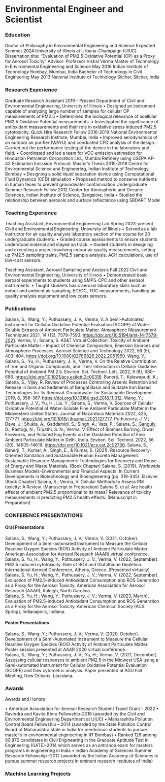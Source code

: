 # Environmental Engineer and Scientist

### Education
Doctor of Philosophy in Environmental Engineering and Science	                                             Expected Summer 2024 
University of Illinois at Urbana-Champaign (UIUC)
Dissertation title: “Evaluation of PM2.5 Oxidative Potential (OP) as a Proxy for Aerosol Toxicity” 
Advisor: Professor Vishal Verma 
Master of Technology in Environmental Engineering and Science 	                                           May 2016 
Indian Institute of Technology Bombay, Mumbai, India 
Bachelor of Technology in Civil Engineering                                                                May 2013 
National Institute of Technology Silchar, Silchar, India 

### Research Experience
Graduate Research Assistant 	                                                                             2019 - Present 
Department of Civil and Environmental Engineering, University of Illinois 
•	Designed an instrument capable of analyzing large number of samples for cellular OP measurements of PM2.5
•	Determined the biological relevance of acellular PM2.5 Oxidative Potential measurements.
•	Investigated the significance of antioxidant measurements and their role in oxidative stress induced PM2.5 cytotoxicity.
Quick Hire Research Fellow	                                                                               2016-2019
National Environmental Engineering Research Institute, Mumbai, India
•	Improved aerodynamics of an outdoor air purifier (WAYU) and conducted CFD analysis of the design. Carried out the performance testing of the device in the laboratory and field.
•	Coordinated and led a team for VOC emission estimation for Hindustan Petroleum Corporation Ltd., Mumbai Refinery using USEPA AP-42 Estimation Emission Protocol.
Master’s Thesis                                                                                            2015-2016
Centre for Environmental Science and Engineering, Indian Institute of Technology Bombay
• Designing a solid liquid separation device using Computational Fluid Dynamics (CFD) simulation 
•    Proposed method to conserve nutrients in human feces to prevent groundwater contamination
Undergraduate Summer Research Fellow                                                                       2012
Center for Atmospheric and Oceanic Sciences, Indian Institute of Science, Bangalore, India
•	Studied the relationship between aerosols and surface reflectance using SBDART Model

### Teaching Experience
Teaching Assistant, Environmental Engineering Lab                                                          Spring 2023-present
Civil and Environmental Engineering, University of Illinois 
•	Served as a lab instructor for air quality analysis laboratory section of the course for 20 undergraduate students.
•	Graded course assessments to ensure students understood material and stayed on track. 
•	Guided students in designing and executing a project involving indoor air quality measurements, setting up PM2.5 sampling trains, PM2.5 sample analysis, ACH calculations, use of low-cost sensors.

Teaching Assistant, Aerosol Sampling and Analysis                                                           Fall 2022 
Civil and Environmental Engineering, University of Illinois 
•	Demonstrated basic aerosol experiments to students using SMPS-CPC and other aerosol instruments.
•	Taught students basic aerosol laboratory skills such as indoor and ambient air sampling, EC/OC, TOC measurements, handling air quality analysis equipment and low costs sensors.

### Publications
Salana, S.; Wang, Y.; Puthussery, J. V.; Verma, V. A Semi-Automated Instrument for Cellular Oxidative Potential Evaluation (SCOPE) of Water-Soluble Extracts of Ambient Particulate Matter. Atmospheric Measurement Techniques 2021, 14 (12), 7579–7593. https://doi.org/10.5194/amt-14-7579-2021.
Verma, V.; Salana, S. AS&T Virtual Collection: Toxicity of Ambient Particulate Matter – Impact of Chemical Composition, Emission Sources and Atmospheric Processes. Aerosol Science and Technology 2022, 56 (5), 403–404. https://doi.org/10.1080/02786826.2022.2051960.
Wang, Y.; Salana, S.; Yu, H.; Puthussery, J. V.; Verma, V. On the Relative Contribution of Iron and Organic Compounds, and Their Interaction in Cellular Oxidative Potential of Ambient PM 2.5. Environ. Sci. Technol. Lett. 2022, 9 (8), 680–686. https://doi.org/10.1021/acs.estlett.2c00316.
Banerji, T.; Kalawapudi, K.; Salana, S.; Vijay, R. Review of Processes Controlling Arsenic Retention and Release in Soils and Sediments of Bengal Basin and Suitable Iron Based Technologies for Its Removal. Groundwater for Sustainable Development 2019, 8, 358–367. https://doi.org/10.1016/j.gsd.2018.11.012.
Wang, Y.; Puthussery, J. V.; Yu, H.; Liu, Y.; Salana, S.; Verma, V. Sources of Cellular Oxidative Potential of Water-Soluble Fine Ambient Particulate Matter in the Midwestern United States. Journal of Hazardous Materials 2022, 425, 127777. https://doi.org/10.1016/j.jhazmat.2021.127777.
Puthussery, J. V.; Dave, J.; Shukla, A.; Gaddamidi, S.; Singh, A.; Vats, P.; Salana, S.; Ganguly, D.; Rastogi, N.; Tripathi, S. N.; Verma, V. Effect of Biomass Burning, Diwali Fireworks, and Polluted Fog Events on the Oxidative Potential of Fine Ambient Particulate Matter in Delhi, India. Environ. Sci. Technol. 2022, 56 (20), 14605–14616. https://doi.org/10.1021/acs.est.2c02730.
Salana, S., Banerji, T., Kumar, A., Singh, E., & Kumar, S. (2021). Resource Recovery-Oriented Sanitation and Sustainable Human Excreta Management. Sustainable Resource Management: Technologies for Recovery and Reuse of Energy and Waste Materials. (Book Chapter)
Salana, S. (2019). Worldwide Business Models-Environmental and Financial Aspects. In Current Developments in Biotechnology and Bioengineering (pp. 319-345). Elsevier. (Book Chapter)
Salana, S.; Verma, V. Cellular Methods to Assess PM toxicity: A Review. (Manuscript in Preparation)
Salana S. et al. Are health effects of ambient PM2.5 proportional to its mass? Relevance of toxicity measurements in predicting PM2.5 health effects. (Manuscript in Preparation)

### CONFERENCE PRESENTATIONS 
 
#### Oral Presentations 
Salana, S.; Wang, Y.; Puthussery, J. V.; Verma, V.  (2021, October). Development of a Semi-automated Instrument to Measure the Cellular Reactive Oxygen Species (ROS) Activity of Ambient Particulate Matter. American Association for Aerosol Research (AAAR) virtual conference. 
Salana, S. Yu, H.; Wang, Y.; Puthussery, J. V.; Verma, V. (2022, September). PM2.5 induced cytotoxicity: Role of ROS and Glutathione Depletion. International Aerosol Conference, Athens, Greece.  (Presented virtually)
Salana, S. Yu, H.; Wang, Y.; Puthussery, J. V.; Verma, V. (2022, September). Evaluation of PM2.5-induced Antioxidant Consumption and ROS Generation as a Proxy for the Aerosol Toxicity. American Association for Aerosol Research (AAAR), Raleigh, North Carolina.  
Salana, S. Yu, H.; Wang, Y.; Puthussery, J. V.; Verma, V. (2023, March). Evaluation of PM2.5-induced Antioxidant Consumption and ROS Generation as a Proxy for the Aerosol Toxicity. American Chemical Society (ACS Spring), Indianapolis, Indiana.  
#### Poster Presentations 
Salana, S.; Wang, Y.; Puthussery, J. V.; Verma, V.  (2020, October). Development of a Semi-Automated Instrument to Measure the Cellular Reactive Oxygen Species (ROS) Activity of Ambient Particulate Matter. Poster session presented at AAAR 2020 virtual conference.  
Salana, S.; Wang, Y.; Puthussery, J. V.; Yu, H.; Verma, V. (2021, December). Assessing cellular responses to ambient PM2.5 in the Midwest USA using a Semi-automated Instrument for Cellular Oxidative Potential Evaluation (SCOPE) and flow cytometric analysis. Paper presented at AGU Fall Meeting, New Orleans, Louisiana. 

### Awards 
Awards and Honors
 
•	American Association for Aerosol Research Student Travel Grant - 2022
•	Ravindra and Kavita Kinra Fellowship-2019 (awarded by the Civil and Environmental Engineering Department at UIUC)
•	Maharashtra Pollution Control Board Fellowship – 2014 (awarded by the State Pollution Control Board of Maharashtra state in India for meritorious students to pursue master’s in environmental engineering in IIT Bombay)
•	Ranked 126 among 90,872 candidates in Civil Engineering in the Graduate Aptitude Test in Engineering (GATE)-2014  which serves as an entrance exam for masters programs in engineering in India
•	Indian Academy of Sciences Summer Research Fellowship -2012 (awarded by the Indian Academy of Sciences to pursue summer research projects in eminent research institutes of India)

### Machine Learning Projects


